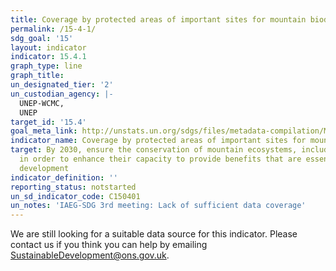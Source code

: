 ```yaml
---
title: Coverage by protected areas of important sites for mountain biodiversity
permalink: /15-4-1/
sdg_goal: '15'
layout: indicator
indicator: 15.4.1
graph_type: line
graph_title:
un_designated_tier: '2'
un_custodian_agency: |-
  UNEP-WCMC,
  UNEP
target_id: '15.4'
goal_meta_link: http://unstats.un.org/sdgs/files/metadata-compilation/Metadata-Goal-15.pdf
indicator_name: Coverage by protected areas of important sites for mountain biodiversity
target: By 2030, ensure the conservation of mountain ecosystems, including their biodiversity,
  in order to enhance their capacity to provide benefits that are essential for sustainable
  development
indicator_definition: ''
reporting_status: notstarted
un_sd_indicator_code: C150401
un_notes: 'IAEG-SDG 3rd meeting: Lack of sufficient data coverage'
---
```


We are still looking for a suitable data source for this indicator. Please contact us if you think you can help by emailing <a href="mailto:SustainableDevelopment@ons.gov.uk">SustainableDevelopment@ons.gov.uk</a>.



